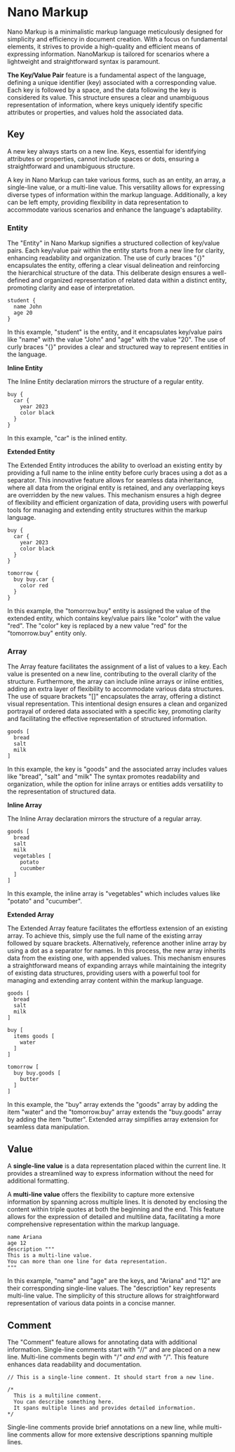 # Nano Markup

Nano Markup is a minimalistic markup language meticulously designed for simplicity and efficiency in document creation. With a focus on fundamental elements, it strives to provide a high-quality and efficient means of expressing information. NanoMarkup is tailored for scenarios where a lightweight and straightforward syntax is paramount.

**The Key/Value Pair** feature is a fundamental aspect of the language, defining a unique identifier (key) associated with a corresponding value. Each key is followed by a space, and the data following the key is considered its value. This structure ensures a clear and unambiguous representation of information, where keys uniquely identify specific attributes or properties, and values hold the associated data.

## Key

A new key always starts on a new line. Keys, essential for identifying attributes or properties, cannot include spaces or dots, ensuring a straightforward and unambiguous structure.

A key in Nano Markup can take various forms, such as an entity, an array, a single-line value, or a multi-line value. This versatility allows for expressing diverse types of information within the markup language. Additionally, a key can be left empty, providing flexibility in data representation to accommodate various scenarios and enhance the language's adaptability.

### Entity
The "Entity" in Nano Markup signifies a structured collection of key/value pairs. Each key/value pair within the entity starts from a new line for clarity, enhancing readability and organization. The use of curly braces "{}" encapsulates the entity, offering a clear visual delineation and reinforcing the hierarchical structure of the data. This deliberate design ensures a well-defined and organized representation of related data within a distinct entity, promoting clarity and ease of interpretation.
```
student {
  name John
  age 20
}
```
In this example, "student" is the entity, and it encapsulates key/value pairs like "name" with the value "John" and "age" with the value "20". The use of curly braces "{}" provides a clear and structured way to represent entities in the language.

**Inline Entity**

The Inline Entity declaration mirrors the structure of a regular entity.  
```
buy {
  car {
    year 2023
    color black
  }
}
```
In this example, "car" is the inlined entity. 

**Extended Entity**

The Extended Entity introduces the ability to overload an existing entity by providing a full name to the inline entity before curly braces using a dot as a separator. This innovative feature allows for seamless data inheritance, where all data from the original entity is retained, and any overlapping keys are overridden by the new values. This mechanism ensures a high degree of flexibility and efficient organization of data, providing users with powerful tools for managing and extending entity structures within the markup language.
```
buy {
  car {
    year 2023
    color black
  }
}

tomorrow {
  buy buy.car {
    color red
  }
}
```
In this example, the "tomorrow.buy" entity is assigned the value of the extended entity, which contains key/value pairs like "color" with the value "red". The "color" key is replaced by a new value "red" for the "tomorrow.buy" entity only.

### Array
The Array feature facilitates the assignment of a list of values to a key. Each value is presented on a new line, contributing to the overall clarity of the structure. Furthermore, the array can include inline arrays or inline entities, adding an extra layer of flexibility to accommodate various data structures. The use of square brackets "[]" encapsulates the array, offering a distinct visual representation. This intentional design ensures a clean and organized portrayal of ordered data associated with a specific key, promoting clarity and facilitating the effective representation of structured information.
```
goods [
  bread
  salt
  milk
]
```
In this example, the key is "goods" and the associated array includes values like "bread", "salt" and "milk" The syntax promotes readability and organization, while the option for inline arrays or entities adds versatility to the representation of structured data.

**Inline Array**

The Inline Array declaration mirrors the structure of a regular array. 
```
goods [
  bread
  salt
  milk
  vegetables [
    potato
    cucumber
  ]
]
```
In this example, the inline array is "vegetables" which includes values like "potato" and "cucumber".

**Extended Array**

The Extended Array feature facilitates the effortless extension of an existing array. To achieve this, simply use the full name of the existing array followed by square brackets. Alternatively, reference another inline array by using a dot as a separator for names. In this process, the new array inherits data from the existing one, with appended values. This mechanism ensures a straightforward means of expanding arrays while maintaining the integrity of existing data structures, providing users with a powerful tool for managing and extending array content within the markup language.
```
goods [
  bread
  salt
  milk
]

buy [
  items goods [
    water
  ]
]

tomorrow [
  buy buy.goods [
    butter
  ]
]
```
In this example, the "buy" array extends the "goods" array by adding the item "water" and the "tomorrow.buy" array extends the "buy.goods" array by adding the item "butter". Extended array simplifies array extension for seamless data manipulation.

## Value

A **single-line value** is a data representation placed within the current line. It provides a streamlined way to express information without the need for additional formatting.

A **multi-line value** offers the flexibility to capture more extensive information by spanning across multiple lines. It is denoted by enclosing the content within triple quotes at both the beginning and the end. This feature allows for the expression of detailed and multiline data, facilitating a more comprehensive representation within the markup language.
```
name Ariana
age 12
description """
This is a multi-line value.
You can more than one line for data representation.
"""
```
In this example, "name" and "age" are the keys, and "Ariana" and "12" are their corresponding single-line values. The "description" key represents multi-line value. The simplicity of this structure allows for straightforward representation of various data points in a concise manner.

## Comment 

The "Comment" feature allows for annotating data with additional information. Single-line comments start with "//" and are placed on a new line. Multi-line comments begin with "/*" and end with "*/". This feature enhances data readability and documentation.
```
// This is a single-line comment. It should start from a new line.

/* 
  This is a multiline comment.
  You can describe something here.
  It spans multiple lines and provides detailed information.
*/
```
Single-line comments provide brief annotations on a new line, while multi-line comments allow for more extensive descriptions spanning multiple lines.
